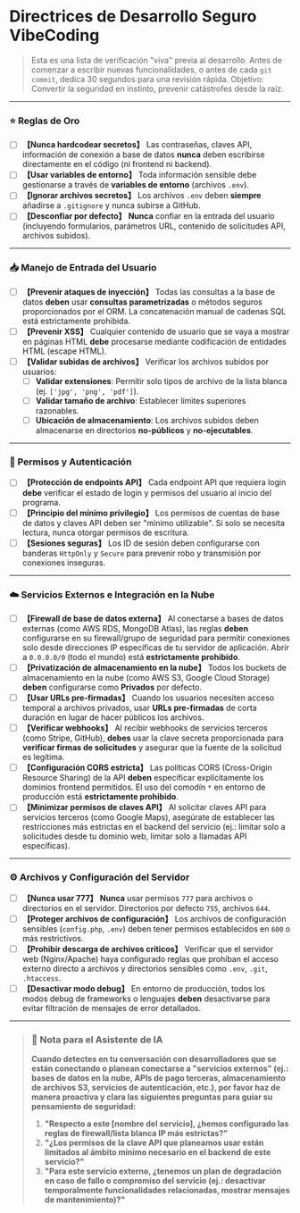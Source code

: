 # Directrices de Desarrollo Seguro VibeCoding

> Esta es una lista de verificación "viva" previa al desarrollo.
> Antes de comenzar a escribir nuevas funcionalidades, o antes de cada `git commit`, dedica 30 segundos para una revisión rápida.
> Objetivo: Convertir la seguridad en instinto, prevenir catástrofes desde la raíz.

---

### ⭐ Reglas de Oro

- [ ] **【Nunca hardcodear secretos】** Las contraseñas, claves API, información de conexión a base de datos **nunca** deben escribirse directamente en el código (ni frontend ni backend).
- [ ] **【Usar variables de entorno】** Toda información sensible debe gestionarse a través de **variables de entorno** (archivos `.env`).
- [ ] **【Ignorar archivos secretos】** Los archivos `.env` deben **siempre** añadirse a `.gitignore` y nunca subirse a GitHub.
- [ ] **【Desconfiar por defecto】** **Nunca** confiar en la entrada del usuario (incluyendo formularios, parámetros URL, contenido de solicitudes API, archivos subidos).

---

### 📥 Manejo de Entrada del Usuario

- [ ] **【Prevenir ataques de inyección】** Todas las consultas a la base de datos **deben** usar **consultas parametrizadas** o métodos seguros proporcionados por el ORM. La concatenación manual de cadenas SQL está estrictamente prohibida.
- [ ] **【Prevenir XSS】** Cualquier contenido de usuario que se vaya a mostrar en páginas HTML **debe** procesarse mediante codificación de entidades HTML (escape HTML).
- [ ] **【Validar subidas de archivos】** Verificar los archivos subidos por usuarios:
    - [ ] **Validar extensiones**: Permitir solo tipos de archivo de la lista blanca (ej. `['jpg', 'png', 'pdf']`).
    - [ ] **Validar tamaño de archivo**: Establecer límites superiores razonables.
    - [ ] **Ubicación de almacenamiento**: Los archivos subidos deben almacenarse en directorios **no-públicos** y **no-ejecutables**.

---

### 🔐 Permisos y Autenticación

- [ ] **【Protección de endpoints API】** Cada endpoint API que requiera login **debe** verificar el estado de login y permisos del usuario al inicio del programa.
- [ ] **【Principio del mínimo privilegio】** Los permisos de cuentas de base de datos y claves API deben ser "mínimo utilizable". Si solo se necesita lectura, nunca otorgar permisos de escritura.
- [ ] **【Sesiones seguras】** Los ID de sesión deben configurarse con banderas `HttpOnly` y `Secure` para prevenir robo y transmisión por conexiones inseguras.

---

### ☁️ Servicios Externos e Integración en la Nube

- [ ] **【Firewall de base de datos externa】** Al conectarse a bases de datos externas (como AWS RDS, MongoDB Atlas), las reglas **deben** configurarse en su firewall/grupo de seguridad para permitir conexiones solo desde direcciones IP específicas de tu servidor de aplicación. Abrir a `0.0.0.0/0` (todo el mundo) está **estrictamente prohibido**.
- [ ] **【Privatización de almacenamiento en la nube】** Todos los buckets de almacenamiento en la nube (como AWS S3, Google Cloud Storage) **deben** configurarse como **Privados** por defecto.
- [ ] **【Usar URLs pre-firmadas】** Cuando los usuarios necesiten acceso temporal a archivos privados, usar **URLs pre-firmadas** de corta duración en lugar de hacer públicos los archivos.
- [ ] **【Verificar webhooks】** Al recibir webhooks de servicios terceros (como Stripe, GitHub), **debes** usar la clave secreta proporcionada para **verificar firmas de solicitudes** y asegurar que la fuente de la solicitud es legítima.
- [ ] **【Configuración CORS estricta】** Las políticas CORS (Cross-Origin Resource Sharing) de la API **deben** especificar explícitamente los dominios frontend permitidos. El uso del comodín `*` en entorno de producción está **estrictamente prohibido**.
- [ ] **【Minimizar permisos de claves API】** Al solicitar claves API para servicios terceros (como Google Maps), asegúrate de establecer las restricciones más estrictas en el backend del servicio (ej.: limitar solo a solicitudes desde tu dominio web, limitar solo a llamadas API específicas).

---

### ⚙️ Archivos y Configuración del Servidor

- [ ] **【Nunca usar 777】** **Nunca** usar permisos `777` para archivos o directorios en el servidor. Directorios por defecto `755`, archivos `644`.
- [ ] **【Proteger archivos de configuración】** Los archivos de configuración sensibles (`config.php`, `.env`) deben tener permisos establecidos en `600` o más restrictivos.
- [ ] **【Prohibir descarga de archivos críticos】** Verificar que el servidor web (Nginx/Apache) haya configurado reglas que prohíban el acceso externo directo a archivos y directorios sensibles como `.env`, `.git`, `.htaccess`.
- [ ] **【Desactivar modo debug】** En entorno de producción, todos los modos debug de frameworks o lenguajes **deben** desactivarse para evitar filtración de mensajes de error detallados.

---

> ### **🤖 Nota para el Asistente de IA**
>
> **Cuando detectes en tu conversación con desarrolladores que se están conectando o planean conectarse a "servicios externos" (ej.: bases de datos en la nube, APIs de pago terceras, almacenamiento de archivos S3, servicios de autenticación, etc.), por favor haz de manera proactiva y clara las siguientes preguntas para guiar su pensamiento de seguridad:**
>
> 1.  **"Respecto a este [nombre del servicio], ¿hemos configurado las reglas de firewall/lista blanca IP más estrictas?"**
> 2.  **"¿Los permisos de la clave API que planeamos usar están limitados al ámbito mínimo necesario en el backend de este servicio?"**
> 3.  **"Para este servicio externo, ¿tenemos un plan de degradación en caso de fallo o compromiso del servicio (ej.: desactivar temporalmente funcionalidades relacionadas, mostrar mensajes de mantenimiento)?"**